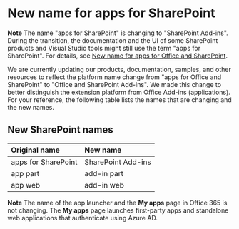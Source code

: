 
# New name for apps for SharePoint

 **Note**  The name "apps for SharePoint" is changing to "SharePoint Add-ins". During the transition, the documentation and the UI of some SharePoint products and Visual Studio tools might still use the term "apps for SharePoint". For details, see  [New name for apps for Office and SharePoint](new-name-for-apps-for-sharepoint.md#bk_newname).
 

We are currently updating our products, documentation, samples, and other resources to reflect the platform name change from "apps for Office and SharePoint" to "Office and SharePoint Add-ins". We made this change to better distinguish the extension platform from Office Add-ins (applications). For your reference, the following table lists the names that are changing and the new names.
 

## New SharePoint names
<a name="bk_newname"> </a>



|**Original name**|**New name**|
|:-----|:-----|
|apps for SharePoint|SharePoint Add-ins|
|app part|add-in part|
|app web|add-in web|

 **Note**  The name of the app launcher and the  **My apps** page in Office 365 is not changing. The **My apps** page launches first-party apps and standalone web applications that authenticate using Azure AD.
 


